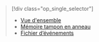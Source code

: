 > [!div class="op_single_selector"]
> * [Vue d'ensemble](../articles/sql-database/sql-database-xevent-db-diff-from-svr.md)
> * [Mémoire tampon en anneau](../articles/sql-database/sql-database-xevent-code-ring-buffer.md)
> * [Fichier d’événements](../articles/sql-database/sql-database-xevent-code-event-file.md)
> 
> 



<!--HONumber=Nov16_HO3-->


